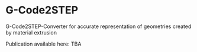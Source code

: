 # G-Code2STEP

G-Code2STEP-Converter for accurate representation of geometries created by material extrusion

Publication available here: TBA
